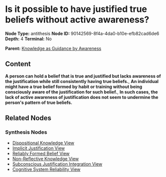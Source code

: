 # Is it possible to have justified true beliefs without active awareness?

**Node Type:** antithesis
**Node ID:** 90142569-8f4a-4da0-b10e-efb82cad6de6
**Depth:** 4
**Terminal:** No

**Parent:** [Knowledge as Guidance by Awareness](knowledge-as-guidance-by-awareness-synthesis-e0d05a37-2829-404d-a64f-4d21f3719116.md)

## Content

**A person can hold a belief that is true and justified but lacks awareness of the justification while still consistently having true beliefs.**, **An individual might have a true belief formed by habit or training without being consciously aware of the justification for such belief.**, **In such cases, the lack of active awareness of justification does not seem to undermine the person's pattern of true beliefs.**

## Related Nodes

### Synthesis Nodes

- [Dispositional Knowledge View](dispositional-knowledge-view-synthesis-f6a1ec45-a0c1-433b-be00-1e72de3abfda.md)
- [Implicit Justification View](implicit-justification-view-synthesis-bc95473e-3034-4c23-a874-47e4eb5f32c8.md)
- [Reliably Formed Belief View](reliably-formed-belief-view-synthesis-a93f24e9-b253-4841-890d-5503f94b2f63.md)
- [Non-Reflective Knowledge View](non-reflective-knowledge-view-synthesis-f5ddbd50-b9c0-46a4-8b14-0cf6c6d57924.md)
- [Subconscious Justification Integration View](subconscious-justification-integration-view-synthesis-9ac90992-5dcc-4872-91d9-28a96e097f72.md)
- [Cognitive System Reliability View](cognitive-system-reliability-view-synthesis-c4284812-ebb2-4427-988e-4b8a4b1f5f2d.md)
